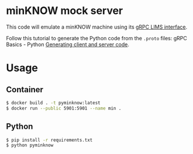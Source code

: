 # minKNOW mock server

This code will emulate a minKNOW machine using its [gRPC LIMS interface](https://github.com/nanoporetech/minknow_lims_interface).

Follow this tutorial to generate the Python code from the `.proto` files: gRPC Basics - Python [Generating client and server code](https://grpc.io/docs/tutorials/basic/python/#generating-client-and-server-code).

# Usage

## Container

```bash
$ docker build . -t pyminknow:latest
$ docker run --public 5901:5901 --name min .
```

## Python

```bash
$ pip install -r requirements.txt
$ python pyminknow
```

